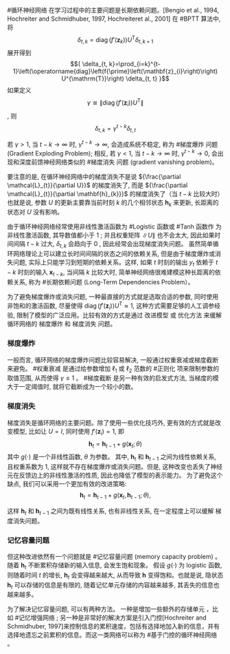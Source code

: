 #循环神经网络 在学习过程中的主要问题是长期依赖问题。[Bengio et al., 1994, Hochreiter and Schmidhuber, 1997, Hochreiteret al., 2001]
在 #BPTT 算法中, 将 $${ \delta_{t, k} =\operatorname{diag}\left(f{\prime}\left(\mathbf{z}_{k}\right)\right) U^{\mathrm{T}} \delta_{t, k+1} }$$ 展开得到 $${ \delta_{t, k}=\prod_{i=k}^{t-1}\left(\operatorname{diag}\left(f{\prime}\left(\mathbf{z}_{i}\right)\right) U^{\mathrm{T}}\right) \delta_{t, t} }$$ 如果定义 $${\gamma \cong\left\|\operatorname{diag}\left(f{\prime}\left(\mathbf{z}_{i}\right)\right) U^{\mathrm{T}}\right\|}$$, 则 $${ \delta_{t, k}=\gamma^{t-k} \delta_{t, t} }$$ 

若 ${\gamma>1}$, 当 ${t-k \rightarrow \infty}$ 时, ${\gamma^{t-k} \rightarrow \infty}$, 会造成系统不稳定, 称为 #梯度爆炸 问题 (Gradient Exploding Problem); 
相反, 若 ${\gamma<1}$, 当 ${t-k \rightarrow \infty}$ 时, ${\gamma^{t-k} \rightarrow 0}$, 会出现和深度前馈神经网络类似的 #梯度消失 问题 (gradient vanishing problem)。 

要注意的是, 在循环神经网络中的梯度消失不是说 ${\frac{\partial \mathcal{L}_{t}}{\partial U}}$ 的梯度消失了, 而是 ${\frac{\partial \mathcal{L}_{t}}{\partial \mathbf{h}_{k}}}$ 的梯度消失了（当 ${t-k}$ 比较大时）也就是说, 参数 ${U}$ 的更新主要靠当前时刻 ${k}$ 的几个相邻状态 ${\mathbf{h}_{k}}$ 来更新, 长距离的状态对 ${U}$ 没有影响。 

由于循环神经网络经常使用非线性激活函数为 #Logistic 函数或 #Tanh 函数作 为非线性激活函数, 其导数值都小于 1 ; 并且权重矩阵 ${\|U\|}$ 也不会太大, 因此如果时间间隔 ${t-k}$ 过大, ${\delta_{t, k}}$ 会趋向于 0 , 因此经常会出现梯度消失问题。 虽然简单循环网络理论上可以建立长时间间隔的状态之间的依赖关系, 但是由于梯度爆炸或消失问题, 实际上只能学习到短期的依赖关系。这样, 如果 ${t}$ 时刻的输出 ${y_{t}}$ 依赖于 ${t-k}$ 时刻的输入 ${\mathbf{x}_{t-k}}$, 当间隔 ${k}$ 比较大时, 简单神经网络很难建模这种长距离的依赖关系, 称为 #长期依赖问题 (Long-Term Dependencies Problem）。

为了避免梯度爆炸或消失问题, 一种最直接的方式就是选取合适的参数, 同时使用非饱和的激活函数, 尽量使得 ${\operatorname{diag}\left(f{\prime}\left(\mathbf{z}_{i}\right)\right) U^{\mathrm{T}} \approx 1}$, 这种方式需要足够的人工调参经验, 限制了模型的广泛应用。比较有效的方式是通过 改进模型 或 优化方法 来缓解循环网络的 梯度爆炸 和 梯度消失 问题。 

 ### 梯度爆炸
一般而言, 循环网络的梯度爆炸问题比较容易解决, 一般通过权重衰减或梯度截断来避免。
#权重衰减 是通过给参数增加 ${\ell_{1}}$ 或 ${\ell_{2}}$ 范数的 #正则化 项来限制参数的取值范围, 从而使得 ${\gamma \leq 1}$ 。
#梯度截断 是另一种有效的启发式方法, 当梯度的模大于一定阈值时, 就将它截断成为一个较小的数。 

 ### 梯度消失
梯度消失是循环网络的主要问题。除了使用一些优化技巧外, 更有效的方式就是改变模型, 比如让 ${U=I}$, 同时使用 ${f{\prime}\left(\mathbf{z}_{i}\right)=1}$, 即 $${ \mathbf{h}_{t}=\mathbf{h}_{t-1}+g\left(\mathbf{x}_{t} ; \theta\right) }$$ 其中 ${g(\cdot)}$ 是一个非线性函数, ${\theta}$ 为参数。
其中, ${\mathbf{h}_{t}}$ 和 ${\mathbf{h}_{t-1}}$ 之间为线性依赖关系, 且权重系数为 1, 这样就不存在梯度爆炸或消失问题。但是, 这种改变也丢失了神经元在反馈边上的非线性激活的性质, 因此也降低了模型的表示能力。 为了避免这个缺点, 我们可以采用一个更加有效的改进策略: $${ \mathbf{h}_{t}=\mathbf{h}_{t-1}+g\left(\mathbf{x}_{t}, \mathbf{h}_{t-1} ; \theta\right), }$$ 

这样 ${\mathbf{h}_{t}}$ 和 ${\mathbf{h}_{t-1}}$ 之间为既有线性关系, 也有非线性关系, 在一定程度上可以缓解 梯度消失问题。

 ### 记忆容量问题 
但这种改进依然有一个问题就是 #记忆容量问题 (memory capacity problem) 。随着 ${\mathbf{h}_{t}}$ 不断累积存储新的输入信息, 会发生饱和现象。
假设 ${g(\cdot)}$ 为  logistic 函数, 则随着时间 ${t}$ 的增长, ${\mathbf{h}_{t}}$ 会变得越来越大, 从而导致 ${\mathbf{h}}$ 变得饱和。也就是说, 隐状态 ${\mathbf{h}_{t}}$ 可以存储的信息是有限的, 随着记忆单元存储的内容越来越多, 其丢失的信息也越来越多。 

为了解决记忆容量问题, 可以有两种方法。
一种是增加一些额外的存储单元 ，比如 #记忆增强网络 ;
另一种是非常好的解决方案是引入门控[Hochreiter and Schmidhuber, 1997]来控制信息的累积速度，包括有选择地加入新的信息，并有选择地遗忘之前累积的信息。而这一类网络可以称为 #基于门控的循环神经网络 。

